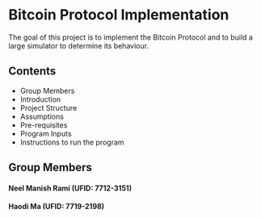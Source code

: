 # Bitcoin Protocol Implementation

The goal of this project is to implement the Bitcoin Protocol and to build a large simulator to determine its behaviour.

## Contents

- Group Members
- Introduction
- Project Structure
- Assumptions
- Pre-requisites
- Program Inputs
- Instructions to run the program

## Group Members

#### Neel Manish Rami (UFID: 7712-3151)

#### Haodi Ma (UFID: 7719-2198)
